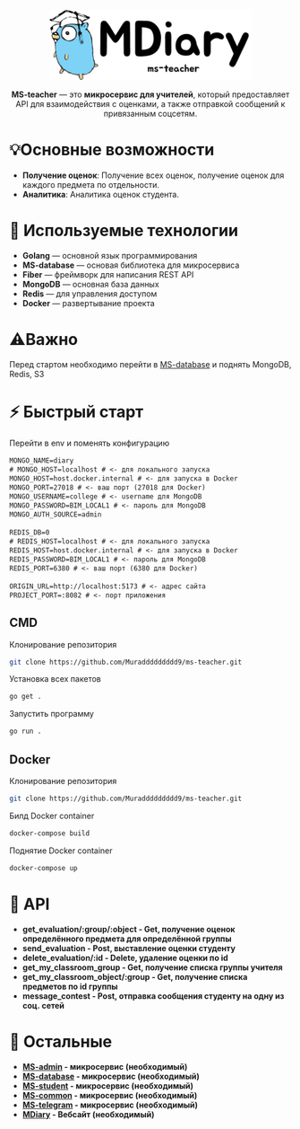 <p align="center">
  <picture>
    <source height="125" media="(prefers-color-scheme: dark)" srcset="assets/teacher.png">
    <img height="125" alt="Fiber" src="assets/light-teacher.png">
  </picture>
</p>

<p align="center">
  <strong>MS-teacher</strong> — это <strong>микросервис для учителей</strong>, который предоставляет API для взаимодействия с оценками, а также отправкой сообщений к привязанным соцсетям.
</p>

# 💡Основные возможности

- **Получение оценок**: Получение всех оценок, получение оценок для каждого предмета по отдельности.  
- **Аналитика**: Аналитика оценок студента.

# 🤖 Используемые технологии

- **Golang** — основной язык программирования
- **MS-database** — основая библиотека для микросервиса
- **Fiber** — фреймворк для написания REST API
- **MongoDB** — основная база данных
- **Redis** — для управления доступом
- **Docker** — развертывание проекта

# ⚠️Важно
Перед стартом необходимо перейти в [MS-database](https://github.com/Muraddddddddd9/ms-database) и поднять MongoDB, Redis, S3

# ⚡️ Быстрый старт
Перейти в env и поменять конфигурацию
```env
MONGO_NAME=diary
# MONGO_HOST=localhost # <- для локального запуска
MONGO_HOST=host.docker.internal # <- для запуска в Docker 
MONGO_PORT=27018 # <- ваш порт (27018 для Docker)
MONGO_USERNAME=college # <- username для MongoDB
MONGO_PASSWORD=BIM_LOCAL1 # <- пароль для MongoDB
MONGO_AUTH_SOURCE=admin

REDIS_DB=0
# REDIS_HOST=localhost # <- для локального запуска
REDIS_HOST=host.docker.internal # <- для запуска в Docker 
REDIS_PASSWORD=BIM_LOCAL1 # <- пароль для MongoDB
REDIS_PORT=6380 # <- ваш порт (6380 для Docker)

ORIGIN_URL=http://localhost:5173 # <- адрес сайта
PROJECT_PORT=:8082 # <- порт приложения
```

## CMD
Клонирование репозитория
```bash
git clone https://github.com/Muraddddddddd9/ms-teacher.git
```
Установка всех пакетов
```bash
go get .
```
Запустить программу
```bash
go run .
```
## Docker
Клонирование репозитория
```bash
git clone https://github.com/Muraddddddddd9/ms-teacher.git
```
Билд Docker container 
```bash
docker-compose build
```
Поднятие Docker container 
```bash
docker-compose up
```

# 🧬 API
- <strong>get_evaluation/:group/:object<strong> - Get, получение оценок определённого предмета для определённой группы
- <strong>send_evaluation<strong> - Post, выставление оценки студенту
- <strong>delete_evaluation/:id<strong> - Delete, удаление оценки по id
- <strong>get_my_classroom_group<strong> - Get, получение списка группы учителя
- <strong>get_my_classroom_object/:group<strong> - Get, получение списка предметов по id группы
- <strong>message_contest<strong> - Post, отправка сообщения студенту на одну из соц. сетей

# 🧩 Остальные
- <strong>[MS-admin](https://github.com/Muraddddddddd9/ms-admin)</strong> - микросервис (необходимый)
- <strong>[MS-database](https://github.com/Muraddddddddd9/ms-database)</strong> - микросервис (необходимый)
- <strong>[MS-student](https://github.com/Muraddddddddd9/ms-student)</strong> - микросервис (необходимый)
- <strong>[MS-common](https://github.com/Muraddddddddd9/ms-common)</strong> - микросервис (необходимый)
- <strong>[MS-telegram](https://github.com/Muraddddddddd9/ms-telegram)</strong> - микросервис (необходимый)
- <strong>[MDiary](https://github.com/Muraddddddddd9/MDiary)</strong> - Вебсайт (необходимый)
